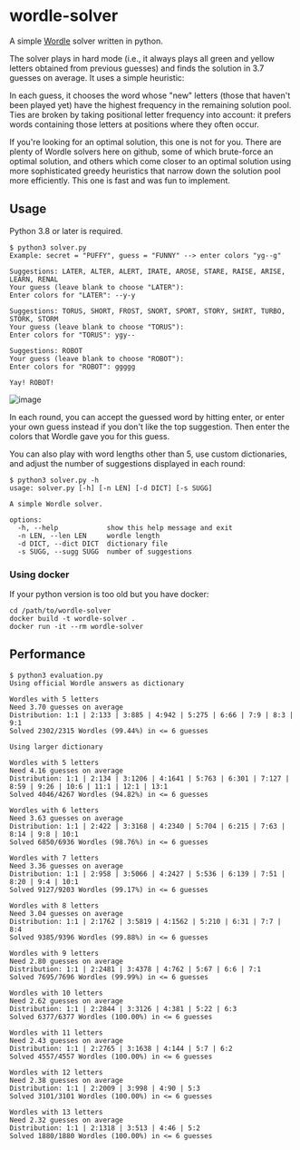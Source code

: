# wordle-solver

A simple [Wordle](https://www.powerlanguage.co.uk/wordle/) solver written in python.

The solver plays in hard mode (i.e., it always plays all green and yellow letters
obtained from previous guesses) and finds the solution in 3.7 guesses on average.
It uses a simple heuristic:

In each guess, it chooses the word whose "new" letters (those that haven't been
played yet) have the highest frequency in the remaining solution pool. Ties are
broken by taking positional letter frequency into account: it prefers words
containing those letters at positions where they often occur.

If you're looking for an optimal solution, this one is not for you. There are
plenty of Wordle solvers here on github, some of which brute-force an optimal
solution, and others which come closer to an optimal solution using more
sophisticated greedy heuristics that narrow down the solution pool more
efficiently. This one is fast and was fun to implement.

## Usage

Python 3.8 or later is required.

```
$ python3 solver.py
Example: secret = "PUFFY", guess = "FUNNY" --> enter colors "yg--g"

Suggestions: LATER, ALTER, ALERT, IRATE, AROSE, STARE, RAISE, ARISE, LEARN, RENAL
Your guess (leave blank to choose "LATER"):
Enter colors for "LATER": --y-y

Suggestions: TORUS, SHORT, FROST, SNORT, SPORT, STORY, SHIRT, TURBO, STORK, STORM
Your guess (leave blank to choose "TORUS"):
Enter colors for "TORUS": ygy--

Suggestions: ROBOT
Your guess (leave blank to choose "ROBOT"):
Enter colors for "ROBOT": ggggg

Yay! ROBOT!
```
![image](https://user-images.githubusercontent.com/5813121/150350490-0abb57c7-eec1-40e0-ac09-02c11661987f.png)


In each round, you can accept the guessed word by hitting enter, or enter your own
guess instead if you don't like the top suggestion. Then enter the colors that Wordle
gave you for this guess.

You can also play with word lengths other than 5, use custom dictionaries, and adjust
the number of suggestions displayed in each round:

```
$ python3 solver.py -h
usage: solver.py [-h] [-n LEN] [-d DICT] [-s SUGG]

A simple Wordle solver.

options:
  -h, --help            show this help message and exit
  -n LEN, --len LEN     wordle length
  -d DICT, --dict DICT  dictionary file
  -s SUGG, --sugg SUGG  number of suggestions
```

### Using docker

If your python version is too old but you have docker:

```
cd /path/to/wordle-solver
docker build -t wordle-solver .
docker run -it --rm wordle-solver
```

## Performance

```
$ python3 evaluation.py
Using official Wordle answers as dictionary

Wordles with 5 letters
Need 3.70 guesses on average
Distribution: 1:1 | 2:133 | 3:885 | 4:942 | 5:275 | 6:66 | 7:9 | 8:3 | 9:1
Solved 2302/2315 Wordles (99.44%) in <= 6 guesses

Using larger dictionary

Wordles with 5 letters
Need 4.16 guesses on average
Distribution: 1:1 | 2:134 | 3:1206 | 4:1641 | 5:763 | 6:301 | 7:127 | 8:59 | 9:26 | 10:6 | 11:1 | 12:1 | 13:1
Solved 4046/4267 Wordles (94.82%) in <= 6 guesses

Wordles with 6 letters
Need 3.63 guesses on average
Distribution: 1:1 | 2:422 | 3:3168 | 4:2340 | 5:704 | 6:215 | 7:63 | 8:14 | 9:8 | 10:1
Solved 6850/6936 Wordles (98.76%) in <= 6 guesses

Wordles with 7 letters
Need 3.36 guesses on average
Distribution: 1:1 | 2:958 | 3:5066 | 4:2427 | 5:536 | 6:139 | 7:51 | 8:20 | 9:4 | 10:1
Solved 9127/9203 Wordles (99.17%) in <= 6 guesses

Wordles with 8 letters
Need 3.04 guesses on average
Distribution: 1:1 | 2:1762 | 3:5819 | 4:1562 | 5:210 | 6:31 | 7:7 | 8:4
Solved 9385/9396 Wordles (99.88%) in <= 6 guesses

Wordles with 9 letters
Need 2.80 guesses on average
Distribution: 1:1 | 2:2481 | 3:4378 | 4:762 | 5:67 | 6:6 | 7:1
Solved 7695/7696 Wordles (99.99%) in <= 6 guesses

Wordles with 10 letters
Need 2.62 guesses on average
Distribution: 1:1 | 2:2844 | 3:3126 | 4:381 | 5:22 | 6:3
Solved 6377/6377 Wordles (100.00%) in <= 6 guesses

Wordles with 11 letters
Need 2.43 guesses on average
Distribution: 1:1 | 2:2765 | 3:1638 | 4:144 | 5:7 | 6:2
Solved 4557/4557 Wordles (100.00%) in <= 6 guesses

Wordles with 12 letters
Need 2.38 guesses on average
Distribution: 1:1 | 2:2009 | 3:998 | 4:90 | 5:3
Solved 3101/3101 Wordles (100.00%) in <= 6 guesses

Wordles with 13 letters
Need 2.32 guesses on average
Distribution: 1:1 | 2:1318 | 3:513 | 4:46 | 5:2
Solved 1880/1880 Wordles (100.00%) in <= 6 guesses
```
